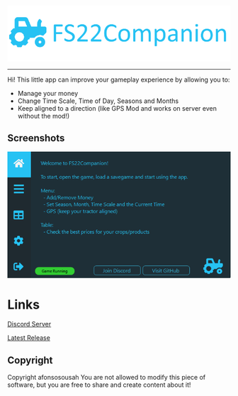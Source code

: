 <p align="center">
  <img  src="https://github.com/afonsosousah/fs22companion/raw/main/Media/GitHubBanner.png"><hr>
</p>

Hi! 
This little app can improve your gameplay experience by allowing you to: 
- Manage your money 
- Change Time Scale, Time of Day, Seasons and Months 
- Keep aligned to a direction (like GPS Mod and works on server even without the mod!)

## Screenshots
![enter image description here](https://github.com/afonsosousah/fs22companion/raw/main/Media/Home.png)


# Links

[Discord Server](https://discord.gg/TrHtNygusw)

[Latest Release](https://github.com/afonsosousah/fs22companion/releases/latest)


## Copyright

Copyright afonsosousah
You are not allowed to modify this piece of software, but you are free to share and create content about it!
